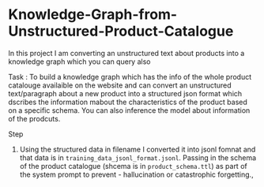 # Knowledge-Graph-from-Unstructured-Product-Catalogue
In this project I am converting an unstructured text about products into a knowledge graph which you can query also


Task : To build a knowledge graph which has the info of the whole product catalouge availaible on the website and can convert an unstructured text/paragraph about a new product into a structured json format which dscribes the information mabout the characteristics of the product based on a specific schema. You can also inference the model about information of the prodcuts. 


Step 
1. Using the structured data in filename I converted it into jsonl fomnat and that data is in `training_data_jsonl_format.jsonl`. Passing in the schema of the product catalogue (shcema is in `product_schema.ttl`) as part of the system prompt to prevent - hallucination or catastrophic forgetting.,
